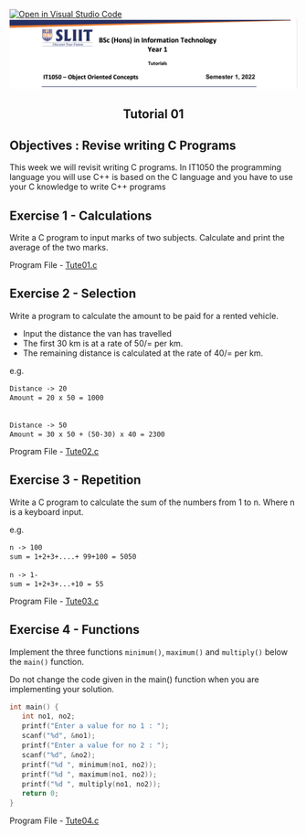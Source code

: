 [![Open in Visual Studio Code](https://classroom.github.com/assets/open-in-vscode-f059dc9a6f8d3a56e377f745f24479a46679e63a5d9fe6f495e02850cd0d8118.svg)](https://classroom.github.com/online_ide?assignment_repo_id=6961124&assignment_repo_type=AssignmentRepo)
![logo](/resources/tutelogo.png)

## <div align="center">Tutorial 01</div>

## Objectives : Revise writing C Programs

This week we will revisit writing C programs.  In IT1050 the programming language you will use C++ is based on the C language and you have to use your C knowledge to write C++ programs

## Exercise 1 - Calculations

Write a C program to input marks of two subjects. Calculate and print the average of the two marks.

Program File - [Tute01.c](Tute01.c)
 
## Exercise 2 - Selection

Write a program to calculate the amount to be paid for a rented vehicle.

*	Input the distance the van has travelled
*	The first 30 km is at a rate of 50/= per km.
*	The remaining distance is calculated at the rate of 40/= per km.


e.g.

```
Distance -> 20
Amount = 20 x 50 = 1000


Distance -> 50
Amount = 30 x 50 + (50-30) x 40 = 2300 
```
Program File - [Tute02.c](Tute02.c)

## Exercise 3 - Repetition

Write a C program to calculate the sum of the numbers from 1 to n.
Where n is a keyboard input.

e.g.
```
n -> 100
sum = 1+2+3+....+ 99+100 = 5050

n -> 1-
sum = 1+2+3+...+10 = 55
```
Program File - [Tute03.c](Tute03.c)

## Exercise 4 - Functions

Implement the three functions ```minimum()```, ```maximum()``` and ```multiply()``` below the ```main()``` function.

Do not change the code given in the main() function when you are implementing your solution.

```c
int main() {
   int no1, no2;
   printf("Enter a value for no 1 : ");
   scanf("%d", &no1);
   printf("Enter a value for no 2 : ");
   scanf("%d", &no2);
   printf("%d ", minimum(no1, no2));
   printf("%d ", maximum(no1, no2));
   printf("%d ", multiply(no1, no2));
   return 0;
}
```
Program File - [Tute04.c](Tute04.c)

